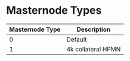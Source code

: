 # Masternode Types

| Masternode Type | Description |
| --- | --- |
| 0 | Default |
| 1 | 4k collateral HPMN |
